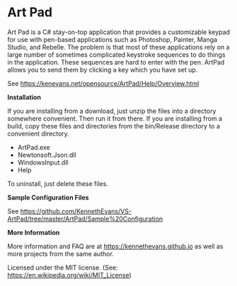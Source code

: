# Art Pad

Art Pad is a C# stay-on-top application that provides a customizable keypad for use with pen-based applications such as Photoshop, Painter, Manga Studio, and Rebelle. The problem is that most of these applications rely on a large number of sometimes complicated keystroke sequences to do things in the application. These sequences are hard to enter with the pen. ArtPad allows you to send them by clicking a key which you have set up.

See https://kenevans.net/opensource/ArtPad/Help/Overview.html

**Installation**

If you are installing from a download, just unzip the files into a directory somewhere convenient. Then run it from there. If you are installing from a build, copy these files and directories from the bin/Release directory to a convenient directory.

* ArtPad.exe
* Newtonsoft.Json.dll
* WindowsInput.dll
* Help

To uninstall, just delete these files. 

**Sample Configuration Files**

See https://github.com/KennethEvans/VS-ArtPad/tree/master/ArtPad/Sample%20Configuration

**More Information**

More information and FAQ are at https://kennethevans.github.io as well as more projects from the same author.

Licensed under the MIT license. (See: https://en.wikipedia.org/wiki/MIT_License)